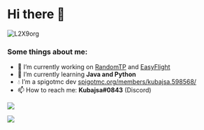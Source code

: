 # Hi there 👋

![L2X9org](https://komarev.com/ghpvc/?username=Kubajsa)

### Some things about me:

- 🔭 I’m currently working on [RandomTP](https://github.com/Kubajsa/randomTp) and [EasyFlight](https://github.com/Kubajsa/easyFlight)
- 🌱 I’m currently learning **Java and Python**
- 💧 I’m a spigotmc dev [spigotmc.org/members/kubajsa.598568/](https://www.spigotmc.org/members/kubajsa.598568/)
- 📫 How to reach me: **Kubajsa#0843** (Discord)

![](https://github-readme-stats.vercel.app/api/top-langs/?username=Kubajsa&layout=compact&theme=dark)

![](https://github-readme-stats.vercel.app/api?username=Kubajsa&show_icons=true&theme=dark)
